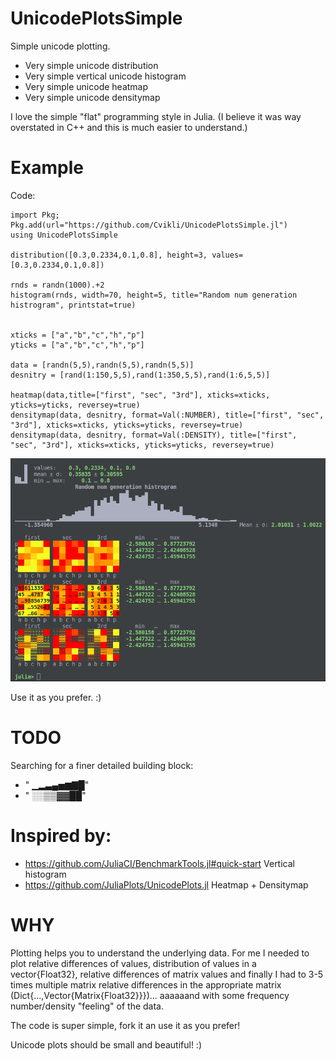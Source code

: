 # UnicodePlotsSimple
Simple unicode plotting. 
- Very simple unicode distribution 
- Very simple vertical unicode histogram
- Very simple unicode heatmap
- Very simple unicode densitymap 

I love the simple "flat" programming style in Julia. (I believe it was way overstated in C++ and this is much easier to understand.)

# Example
Code:
```
import Pkg; Pkg.add(url="https://github.com/Cvikli/UnicodePlotsSimple.jl")
using UnicodePlotsSimple

distribution([0.3,0.2334,0.1,0.8], height=3, values=[0.3,0.2334,0.1,0.8])

rnds = randn(1000).+2
histogram(rnds, width=70, height=5, title="Random num generation histrogram", printstat=true)


xticks = ["a","b","c","h","p"]
yticks = ["a","b","c","h","p"]

data = [randn(5,5),randn(5,5),randn(5,5)]
desnitry = [rand(1:150,5,5),rand(1:350,5,5),rand(1:6,5,5)]

heatmap(data,title=["first", "sec", "3rd"], xticks=xticks, yticks=yticks, reversey=true)
densitymap(data, desnitry, format=Val(:NUMBER), title=["first", "sec", "3rd"], xticks=xticks, yticks=yticks, reversey=true)
densitymap(data, desnitry, format=Val(:DENSITY), title=["first", "sec", "3rd"], xticks=xticks, yticks=yticks, reversey=true)
```
![test.jl example](/assets/test.jl.example.2022.03.06.22:00.png)

Use it as you prefer. :)

# TODO
Searching for a finer detailed building block: 
 - " ▁▂▃▄▅▆▇█"
 - "  ░░▒▒▓▓██"

# Inspired by: 
- https://github.com/JuliaCI/BenchmarkTools.jl#quick-start Vertical histogram
- https://github.com/JuliaPlots/UnicodePlots.jl Heatmap + Densitymap

# WHY
Plotting helps you to understand the underlying data. For me I needed to plot relative differences of values, distribution of values in a vector{Float32}, relative differences of matrix values and finally I had to 3-5 times multiple matrix relative differences in the appropriate matrix (Dict{...,Vector{Matrix{Float32}}})... aaaaaand with some frequency number/density "feeling" of the data. 

The code is super simple, fork it an use it as you prefer!

Unicode plots should be small and beautiful! :)
